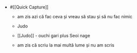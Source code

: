 - #[[Quick Capture]]
	 - am zis azi că fac ceva și vreau să stau și să nu fac nimic

	 - Judo

	 - [[Judo]] - ouchi gari plus Seoi nage

	 - am zis că scriu la mai multă lume și nu am scris
